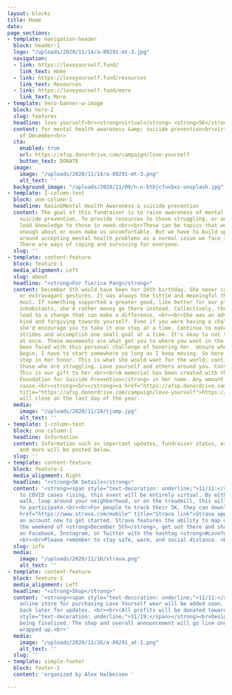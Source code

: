 ```yaml
---
layout: blocks
title: Home
date: 
page_sections:
- template: navigation-header
  block: header-1
  logo: "/uploads/2020/11/14/a-89291-mt-3.jpg"
  navigation:
  - link: https://loveyourself.fund/
    link_text: Home
  - link: https://loveyourself.fund/resources
    link_text: Resources
  - link: https://loveyourself.fund/more
    link_text: More
- template: hero-banner-w-image
  block: hero-2
  slug: features
  headline: love yourself<br><strong>virtual</strong> <strong>5K</strong> <strong>fundraiser</strong>
  content: for mental health awareness &amp; suicide prevention<br>virtual 5K, month
    of December<br>
  cta:
    enabled: true
    url: https://afsp.donordrive.com/campaign/love-yourself
    button_text: DONATE
  image:
    image: "/uploads/2020/11/14/a-89291-mt-3.png"
    alt_text: ''
  background_image: "/uploads/2020/11/09/n-n-btbjcfuvbxs-unsplash.jpg"
- template: 1-column-text
  block: one-column-1
  headline: RasinbMental Health Awareness & suicide prevention
  content: The goal of this fundraiser is to raise awareness of mental health and
    suicide prevention. To provide resources to those struggling, or anyone who can
    lead knowledge to those in need.<br><br>These can be topics that we don't know
    enough about or even make us uncomfortable. But we have to build up our communities
    around accepting mental health problems as a normal issue we face in our lives.
    There are ways of coping and surviving for everyone.
  slug: ''
- template: content-feature
  block: feature-1
  media_alignment: Left
  slug: about
  headline: "<strong>For Tierica Pang</strong>"
  content: December 5th would have been her 26th birthday. She never cared for material
    or extravagant gestures. It was always the little and meaningful things she appreciated
    most. If something supported a greater good, like better for our planet or its
    inhabitants, she'd rather money go there instead. Collectively, these contributions
    lead to a change that can make a difference. <br><br>She was an advocate for being
    kind and forgiving towards yourself. Even if you were having a challenging day,
    she'd encourage you to take it one step at a time. Continue to make those tiny
    strides and accomplish one small goal at a time. It's okay to not tackle everything
    at once. These movements are what get you to where you want in the end.<br><br>I've
    been faced with this personal challenge of honoring her. Unsure where to even
    begin, I have to start somewhere so long as I keep moving. So here is the first
    step in her honor. This is what she would want for the world; continue to help
    those who are struggling. Love yourself and others around you. Continue to be.
    This is our gift to her.<br><br>A memorial has been created with the <strong>American
    Foundation for Suicide Prevention</strong> in her name. Any amount helps in this
    cause.<br><strong><br></strong><a href="https://afsp.donordrive.com/campaign/love-yourself"
    title="https://afsp.donordrive.com/campaign/love-yourself">https://afsp.donordrive.com/campaign/love-yourself</a><br><br>Donations
    will close on the last day of the year.
  media:
    image: "/uploads/2020/11/24/tjump.jpg"
    alt_text: ''
- template: 1-column-text
  block: one-column-1
  headline: Information
  content: Information such as important updates, fundraiser status, event details,
    and more will be posted below.
  slug: ''
- template: content-feature
  block: feature-1
  media_alignment: Right
  headline: "<strong>5K Details</strong>"
  content: '<strong><span style="text-decoration: underline;">11/11:</span></strong><br>Due
    to COVID cases rising, this event will be entirely virtual. By either a trail
    walk, loop around your neighborhood, or on the treadmill, this will allow anybody
    to participate.<br><br>For people to track their 5K, they can download the <a
    href="https://www.strava.com/mobile" title="Strava link">Strava app</a>. Create
    an account now to get started. Strava features the ability to map out your route.<br><br>On
    the weekend of <strong>December 5th</strong>, get out there and share your activity
    on Facebook, Instagram, or Twitter with the hashtag <strong>#LoveYourself2020</strong>!
    <br><br>Please remember to stay safe, warm, and social distance. <br><br><br>'
  slug: info
  media:
    image: "/uploads/2020/11/16/strava.png"
    alt_text: ''
- template: content-feature
  block: feature-1
  media_alignment: Left
  headline: "<strong>Shop</strong>"
  content: '<strong><span style="text-decoration: underline;">11/11:</span></strong><br>An
    online store for purchasing Love Yourself wear will be added soon. Please check
    back later for updates. <br><br>(All profits will be donated towards the fundraiser)<br><br><strong><span
    style="text-decoration: underline;">11/19:</span></strong><br>Designs are currently
    being finalized. The shop and overall announcement will go live once these are
    wrapped up.<br>'
  media:
    image: "/uploads/2020/11/26/a-89291_at-1.png"
    alt_text: ''
  slug: ''
- template: simple-footer
  block: footer-1
  content: 'organized by Alex Halbeisen '

---
```

